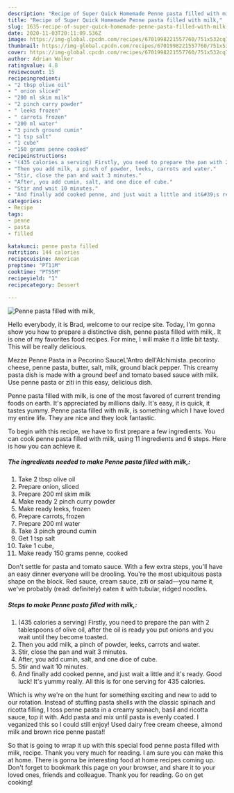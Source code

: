 ```yaml
---
description: "Recipe of Super Quick Homemade Penne pasta filled with milk,"
title: "Recipe of Super Quick Homemade Penne pasta filled with milk,"
slug: 1635-recipe-of-super-quick-homemade-penne-pasta-filled-with-milk
date: 2020-11-03T20:11:09.536Z
image: https://img-global.cpcdn.com/recipes/6701998221557760/751x532cq70/penne-pasta-filled-with-milk-recipe-main-photo.jpg
thumbnail: https://img-global.cpcdn.com/recipes/6701998221557760/751x532cq70/penne-pasta-filled-with-milk-recipe-main-photo.jpg
cover: https://img-global.cpcdn.com/recipes/6701998221557760/751x532cq70/penne-pasta-filled-with-milk-recipe-main-photo.jpg
author: Adrian Walker
ratingvalue: 4.8
reviewcount: 15
recipeingredient:
- "2 tbsp olive oil"
- " onion sliced"
- "200 ml skim milk"
- "2 pinch curry powder"
- " leeks frozen"
- " carrots frozen"
- "200 ml water"
- "3 pinch ground cumin"
- "1 tsp salt"
- "1 cube"
- "150 grams penne cooked"
recipeinstructions:
- "(435 calories a serving) Firstly, you need to prepare the pan with 2 tablespoons of olive oil, after the oil is ready you put onions and you wait until they become toasted."
- "Then you add milk, a pinch of powder, leeks, carrots and water."
- "Stir, close the pan and wait 3 minutes."
- "After, you add cumin, salt, and one dice of cube."
- "Stir and wait 10 minutes."
- "And finally add cooked penne, and just wait a little and it&#39;s ready. Good luck! It&#39;s yummy really. All this is for one serving for 435 calories."
categories:
- Recipe
tags:
- penne
- pasta
- filled

katakunci: penne pasta filled 
nutrition: 144 calories
recipecuisine: American
preptime: "PT11M"
cooktime: "PT55M"
recipeyield: "1"
recipecategory: Dessert

---
```



![Penne pasta filled with milk,](https://img-global.cpcdn.com/recipes/6701998221557760/751x532cq70/penne-pasta-filled-with-milk-recipe-main-photo.jpg)

Hello everybody, it is Brad, welcome to our recipe site. Today, I'm gonna show you how to prepare a distinctive dish, penne pasta filled with milk,. It is one of my favorites food recipes. For mine, I will make it a little bit tasty. This will be really delicious.

Mezze Penne Pasta in a Pecorino SauceL&#39;Antro dell&#39;Alchimista. pecorino cheese, penne pasta, butter, salt, milk, ground black pepper. This creamy pasta dish is made with a ground beef and tomato based sauce with milk. Use penne pasta or ziti in this easy, delicious dish.

Penne pasta filled with milk, is one of the most favored of current trending foods on earth. It's appreciated by millions daily. It's easy, it is quick, it tastes yummy. Penne pasta filled with milk, is something which I have loved my entire life. They are nice and they look fantastic.


To begin with this recipe, we have to first prepare a few ingredients. You can cook penne pasta filled with milk, using 11 ingredients and 6 steps. Here is how you can achieve it.

<!--inarticleads1-->

##### The ingredients needed to make Penne pasta filled with milk,:

1. Take 2 tbsp olive oil
1. Prepare  onion, sliced
1. Prepare 200 ml skim milk
1. Make ready 2 pinch curry powder
1. Make ready  leeks, frozen
1. Prepare  carrots, frozen
1. Prepare 200 ml water
1. Take 3 pinch ground cumin
1. Get 1 tsp salt
1. Take 1 cube,
1. Make ready 150 grams penne, cooked


Don&#39;t settle for pasta and tomato sauce. With a few extra steps, you&#39;ll have an easy dinner everyone will be drooling. You&#39;re the most ubiquitous pasta shape on the block. Red sauce, cream sauce, ziti or salad—you name it, we&#39;ve probably (read: definitely) eaten it with tubular, ridged noodles. 

<!--inarticleads2-->

##### Steps to make Penne pasta filled with milk,:

1. (435 calories a serving) Firstly, you need to prepare the pan with 2 tablespoons of olive oil, after the oil is ready you put onions and you wait until they become toasted.
1. Then you add milk, a pinch of powder, leeks, carrots and water.
1. Stir, close the pan and wait 3 minutes.
1. After, you add cumin, salt, and one dice of cube.
1. Stir and wait 10 minutes.
1. And finally add cooked penne, and just wait a little and it&#39;s ready. Good luck! It&#39;s yummy really. All this is for one serving for 435 calories.


Which is why we&#39;re on the hunt for something exciting and new to add to our rotation. Instead of stuffing pasta shells with the classic spinach and ricotta filling, I toss penne pasta in a creamy spinach, basil and ricotta sauce, top it with. Add pasta and mix until pasta is evenly coated. I veganized this so I could still enjoy! Used dairy free cream cheese, almond milk and brown rice penne pasta!! 

So that is going to wrap it up with this special food penne pasta filled with milk, recipe. Thank you very much for reading. I am sure you can make this at home. There is gonna be interesting food at home recipes coming up. Don't forget to bookmark this page on your browser, and share it to your loved ones, friends and colleague. Thank you for reading. Go on get cooking!

